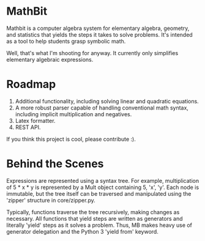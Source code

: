 MathBit
=======

Mathbit is a computer algebra system for elementary algebra, geometry,
and statistics that yields the steps it takes to solve problems. It's intended
as a tool to help students grasp symbolic math.

Well, that's what I'm shooting for anyway. It currently only simplifies
elementary algebraic expressions.

Roadmap
=======

1. Additional functionality, including solving linear and quadratic equations.
2. A more robust parser capable of handling conventional math syntax, including
implicit multiplication and negatives.
3. Latex formatter.
4. REST API.

If you think this project is cool, please contribute :). 

Behind the Scenes
=================

Expressions are represented using a syntax tree. For example,
multiplication of 5 * x * y is represented by a Mult object containing 5, 'x', 'y'.
Each node is immutable, but the tree itself can be traversed and manipulated using
the 'zipper' structure in core/zipper.py.

Typically, functions traverse the tree recursively, making changes as necessary.
All functions that yield steps are written as generators and literally 'yield'
steps as it solves a problem. Thus, MB makes heavy use of generator delegation
and the Python 3 'yield from' keyword.

